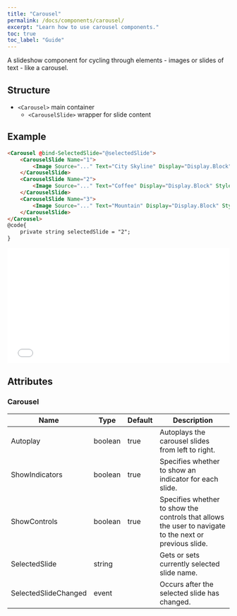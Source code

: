 ```yaml
---
title: "Carousel"
permalink: /docs/components/carousel/
excerpt: "Learn how to use carousel components."
toc: true
toc_label: "Guide"
---
```


A slideshow component for cycling through elements - images or slides of text - like a carousel.

## Structure

- `<Carousel>` main container
  - `<CarouselSlide>` wrapper for slide content

## Example

```html
<Carousel @bind-SelectedSlide="@selectedSlide">
    <CarouselSlide Name="1">
        <Image Source="..." Text="City Skyline" Display="Display.Block" Style="width: 100%;" />
    </CarouselSlide>
    <CarouselSlide Name="2">
        <Image Source="..." Text="Coffee" Display="Display.Block" Style="width: 100%;" />
    </CarouselSlide>
    <CarouselSlide Name="3">
        <Image Source="..." Text="Mountain" Display="Display.Block" Style="width: 100%;" />
    </CarouselSlide>
</Carousel>
@code{
    private string selectedSlide = "2";
}
```

<iframe src="/examples/carousel/basic/" frameborder="0" scrolling="no" style="width:100%;height:260px;"></iframe>

## Attributes

### Carousel

| Name                  | Type                                                                       | Default          | Description                                                                                                   |
|-----------------------|----------------------------------------------------------------------------|------------------|---------------------------------------------------------------------------------------------------------------|
| Autoplay              | boolean                                                                    | true             | Autoplays the carousel slides from left to right.                                                            |
| ShowIndicators        | boolean                                                                    | true             | Specifies whether to show an indicator for each slide.                                                        |
| ShowControls          | boolean                                                                    | true             | Specifies whether to show the controls that allows the user to navigate to the next or previous slide.        |
| SelectedSlide         | string                                                                     |                  | Gets or sets currently selected slide name.                                                                   |
| SelectedSlideChanged  | event                                                                      |                  | Occurs after the selected slide has changed.                                                                  |